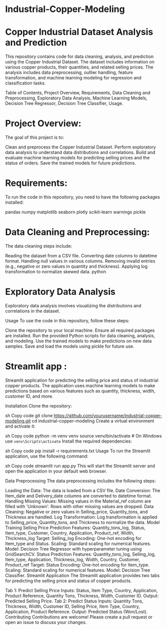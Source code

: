 # Industrial-Copper-Modeling

# Copper Industrial Dataset Analysis and Prediction
This repository contains code for data cleaning, analysis, and prediction using the Copper Industrial Dataset. The dataset includes information on various copper products, their quantities, and related selling prices. The analysis includes data preprocessing, outlier handling, feature transformation, and machine learning modeling for regression and classification tasks.

Table of Contents,
Project Overview,
Requirements,
Data Cleaning and Preprocessing,
Exploratory Data Analysis,
Machine Learning Models,
Decision Tree Regressor,
Decision Tree Classifier,
Usage.

# Project Overview:
The goal of this project is to:

Clean and preprocess the Copper Industrial Dataset.
Perform exploratory data analysis to understand data distributions and correlations.
Build and evaluate machine learning models for predicting selling prices and the status of orders.
Save the trained models for future predictions.
# Requirements:
To run the code in this repository, you need to have the following packages installed:

pandas
numpy
matplotlib
seaborn
plotly
scikit-learn
warnings
pickle

# Data Cleaning and Preprocessing:
The data cleaning steps include:

Reading the dataset from a CSV file.
Converting date columns to datetime format.
Handling null values in various columns.
Removing invalid entries (e.g., negative or zero values in quantity and thickness).
Applying log transformation to normalize skewed data.
python


# Exploratory Data Analysis
Exploratory data analysis involves visualizing the distributions and correlations in the dataset.




Usage
To use the code in this repository, follow these steps:

Clone the repository to your local machine.
Ensure all required packages are installed.
Run the provided Python scripts for data cleaning, analysis, and modeling.
Use the trained models to make predictions on new data samples.
Save and load the models using pickle for future use.

# Streamlit app :
Streamlit application for predicting the selling price and status of industrial copper products. The application uses machine learning models to make predictions based on various features such as quantity, thickness, width, customer ID, and more.

Installation
Clone the repository:

sh
Copy code
git clone https://github.com/yourusername/industrial-copper-modeling.git
cd industrial-copper-modeling
Create a virtual environment and activate it:

sh
Copy code
python -m venv venv
source venv/bin/activate # On Windows use `venv\Scripts\activate`
Install the required dependencies:

sh
Copy code
pip install -r requirements.txt
Usage
To run the Streamlit application, use the following command:

sh
Copy code
streamlit run app.py
This will start the Streamlit server and open the application in your default web browser.

Data Preprocessing
The data preprocessing includes the following steps:

Loading the Data: The data is loaded from a CSV file.
Date Conversion: The Item_date and Delivery_date columns are converted to datetime format.
Handling Missing Values:
Missing values in the Material_ref column are filled with 'Unknown'.
Rows with other missing values are dropped.
Data Cleaning: Negative or zero values in Selling_price, Quantity_tons, and Thickness are handled.
Log Transformation: Log transformation is applied to Selling_price, Quantity_tons, and Thickness to normalize the data.
Model Training
Selling Price Prediction
Features: Quantity_tons_log, Status, Item_type, Customer, Country, Application, Product_ref, Width, Thickness_log
Target: Selling_log
Encoding: One-hot encoding for Item_type and Status.
Scaling: Standard scaling for numerical features.
Model: Decision Tree Regressor with hyperparameter tuning using GridSearchCV.
Status Prediction
Features: Quantity_tons_log, Selling_log, Item_type, Application, Thickness_log, Width, Country, Customer, Product_ref
Target: Status
Encoding: One-hot encoding for Item_type.
Scaling: Standard scaling for numerical features.
Model: Decision Tree Classifier.
Streamlit Application
The Streamlit application provides two tabs for predicting the selling price and status of copper products.

Tab 1: Predict Selling Price
Inputs: Status, Item Type, Country, Application, Product Reference, Quantity Tons, Thickness, Width, Customer ID.
Output: Predicted Selling Price.
Tab 2: Predict Status
Inputs: Quantity Tons, Thickness, Width, Customer ID, Selling Price, Item Type, Country, Application, Product Reference.
Output: Predicted Status (Won/Lost).
Contributing
Contributions are welcome! Please create a pull request or open an issue to discuss your changes.
